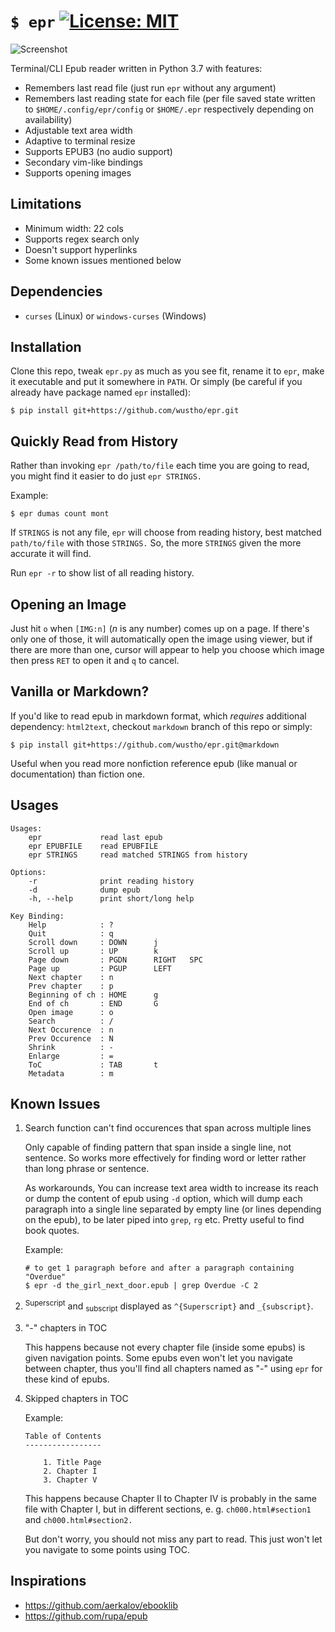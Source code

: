 # `$ epr` [![License: MIT](https://img.shields.io/badge/License-MIT-yellow.svg)](https://opensource.org/licenses/MIT)

![Screenshot](https://raw.githubusercontent.com/wustho/epr/master/screenshot.png)

Terminal/CLI Epub reader written in Python 3.7 with features:

- Remembers last read file (just run `epr` without any argument)
- Remembers last reading state for each file (per file saved state written to `$HOME/.config/epr/config` or `$HOME/.epr` respectively depending on availability)
- Adjustable text area width
- Adaptive to terminal resize
- Supports EPUB3 (no audio support)
- Secondary vim-like bindings
- Supports opening images

## Limitations

- Minimum width: 22 cols
- Supports regex search only
- Doesn't support hyperlinks
- Some known issues mentioned below

## Dependencies

- `curses` (Linux) or `windows-curses` (Windows)

## Installation

Clone this repo, tweak `epr.py` as much as you see fit, rename it to `epr`, make it executable and put it somewhere in `PATH`.
Or simply (be careful if you already have package named `epr` installed):

```shell
$ pip install git+https://github.com/wustho/epr.git
```

## Quickly Read from History

Rather than invoking `epr /path/to/file` each time you are going to read, you might find it easier to do just `epr STRINGS.`

Example:

``` shell
$ epr dumas count mont
```

If `STRINGS` is not any file, `epr` will choose from reading history, best matched `path/to/file` with those `STRINGS.` So, the more `STRINGS` given the more accurate it will find.

Run `epr -r` to show list of all reading history.

## Opening an Image

Just hit `o` when `[IMG:n]` (_n_ is any number) comes up on a page. If there's only one of those, it will automatically open the image using viewer, but if there are more than one, cursor will appear to help you choose which image then press `RET` to open it and `q` to cancel.

## Vanilla or Markdown?

If you'd like to read epub in markdown format, which _requires_ additional dependency: `html2text`, checkout `markdown` branch of this repo or simply:

```shell
$ pip install git+https://github.com/wustho/epr.git@markdown
```

Useful when you read more nonfiction reference epub (like manual or documentation) than fiction one.

## Usages

```
Usages:
    epr             read last epub
    epr EPUBFILE    read EPUBFILE
    epr STRINGS     read matched STRINGS from history

Options:
    -r              print reading history
    -d              dump epub
    -h, --help      print short/long help

Key Binding:
    Help            : ?
    Quit            : q
    Scroll down     : DOWN      j
    Scroll up       : UP        k
    Page down       : PGDN      RIGHT   SPC
    Page up         : PGUP      LEFT
    Next chapter    : n
    Prev chapter    : p
    Beginning of ch : HOME      g
    End of ch       : END       G
    Open image      : o
    Search          : /
    Next Occurence  : n
    Prev Occurence  : N
    Shrink          : -
    Enlarge         : =
    ToC             : TAB       t
    Metadata        : m
```

## Known Issues

1. Search function can't find occurences that span across multiple lines

   Only capable of finding pattern that span inside a single line, not sentence.
   So works more effectively for finding word or letter rather than long phrase or sentence.

   As workarounds, You can increase text area width to increase its reach or dump
  the content of epub using `-d` option, which will dump each paragraph into a single line separated by empty line (or lines depending on the epub), to be later piped into `grep`, `rg` etc. Pretty useful to find book quotes.

   Example:

   ```shell
   # to get 1 paragraph before and after a paragraph containing "Overdue"
   $ epr -d the_girl_next_door.epub | grep Overdue -C 2
   ```

2. <sup>Superscript</sup> and <sub>subscript</sub> displayed as `^{Superscript}` and `_{subscript}`.

3. "-" chapters in TOC

   This happens because not every chapter file (inside some epubs) is given navigation points.
   Some epubs even won't let you navigate between chapter, thus you'll find all chapters named as
   "-" using `epr` for these kind of epubs.

4. Skipped chapters in TOC

   Example:

   ```
   Table of Contents
   -----------------

	   1. Title Page
	   2. Chapter I
	   3. Chapter V
   ```

   This happens because Chapter II to Chapter IV is probably in the same file with Chapter I,
   but in different sections, e. g. `ch000.html#section1` and `ch000.html#section2.`

   But don't worry, you should not miss any part to read. This just won't let you navigate
   to some points using TOC.

## Inspirations

- https://github.com/aerkalov/ebooklib
- https://github.com/rupa/epub

